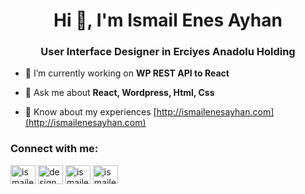 <h1 align="center">Hi 👋, I'm Ismail Enes Ayhan</h1>
<h3 align="center">User Interface Designer in Erciyes Anadolu Holding</h3>

- 🔭 I’m currently working on **WP REST API to React**

- 💬 Ask me about **React, Wordpress, Html, Css**

- 📄 Know about my experiences [http://ismailenesayhan.com](http://ismailenesayhan.com)

<p align="left">
<h3 align="left">Connect with me:</h3>
<a href="https://linkedin.com/in/ismailenesayhan" target="blank"><img align="center" src="https://cdn.jsdelivr.net/npm/simple-icons@3.0.1/icons/linkedin.svg" alt="ismailenesayhan" height="30" width="40" /></a>
<a href="https://instagram.com/designbyiea" target="blank"><img align="center" src="https://cdn.jsdelivr.net/npm/simple-icons@3.0.1/icons/instagram.svg" alt="designbyiea" height="30" width="40" /></a>
<a href="https://www.behance.net/ismailenesayhan" target="blank"><img align="center" src="https://cdn.jsdelivr.net/npm/simple-icons@3.0.1/icons/behance.svg" alt="ismailenesayhan" height="30" width="40" /></a>
<a href="https://www.youtube.com/c/ismailenesayhan" target="blank"><img align="center" src="https://cdn.jsdelivr.net/npm/simple-icons@3.0.1/icons/youtube.svg" alt="ismailenesayhan" height="30" width="40" /></a>
</p>
